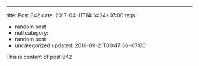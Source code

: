---
title: Post 842
date: 2017-04-11T14:14:24+07:00
tags:
  - random post
  - null
category:
  - random post
  - uncategorized
updated: 2016-09-21T00:47:36+07:00

This is content of post 842